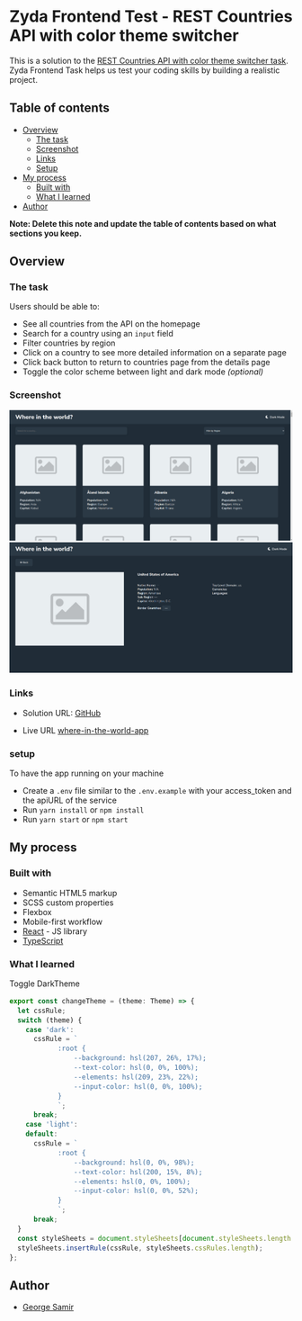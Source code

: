 # Zyda Frontend Test - REST Countries API with color theme switcher

This is a solution to the [REST Countries API with color theme switcher task](https://github.com/zydalabs/FrontEnd-Test). Zyda Frontend Task helps us test your coding skills by building a realistic project.

## Table of contents

- [Overview](#overview)
  - [The task](#the-task)
  - [Screenshot](#screenshot)
  - [Links](#links)
  - [Setup](#setup)
- [My process](#my-process)
  - [Built with](#built-with)
  - [What I learned](#what-i-learned)
- [Author](#author)

**Note: Delete this note and update the table of contents based on what sections you keep.**

## Overview

### The task

Users should be able to:

- See all countries from the API on the homepage
- Search for a country using an `input` field
- Filter countries by region
- Click on a country to see more detailed information on a separate page
- Click back button to return to countries page from the details page
- Toggle the color scheme between light and dark mode _(optional)_

### Screenshot

![desktop main dark](./screenshots/main-dark.png)
![desktop details dark](./screenshots/details-dark.png)


### Links

- Solution URL: [GitHub](https://github.com/georgesamir21/where-in-the-world)

- Live URL [where-in-the-world-app](https://where-in-the-world-omega-silk.vercel.app/)

### setup

To have the app running on your machine
- Create a `.env` file similar to the `.env.example` with your access_token and the apiURL of the service
- Run `yarn install` or `npm install`
- Run `yarn start` or `npm start`
## My process

### Built with

- Semantic HTML5 markup
- SCSS custom properties
- Flexbox
- Mobile-first workflow
- [React](https://reactjs.org/) - JS library
- [TypeScript](http://typescriptlang.org/)

### What I learned

Toggle DarkTheme


```ts
export const changeTheme = (theme: Theme) => {
  let cssRule;
  switch (theme) {
    case 'dark':
      cssRule = `
            :root {
                --background: hsl(207, 26%, 17%);
                --text-color: hsl(0, 0%, 100%);
                --elements: hsl(209, 23%, 22%);
                --input-color: hsl(0, 0%, 100%);
            }
            `;
      break;
    case 'light':
    default:
      cssRule = `
            :root {
                --background: hsl(0, 0%, 98%);
                --text-color: hsl(200, 15%, 8%);
                --elements: hsl(0, 0%, 100%);
                --input-color: hsl(0, 0%, 52%);
            }
            `;
      break;
  }
  const styleSheets = document.styleSheets[document.styleSheets.length - 1];
  styleSheets.insertRule(cssRule, styleSheets.cssRules.length);
};
```

## Author

- [George Samir](https://github.com/georgesamir21)
